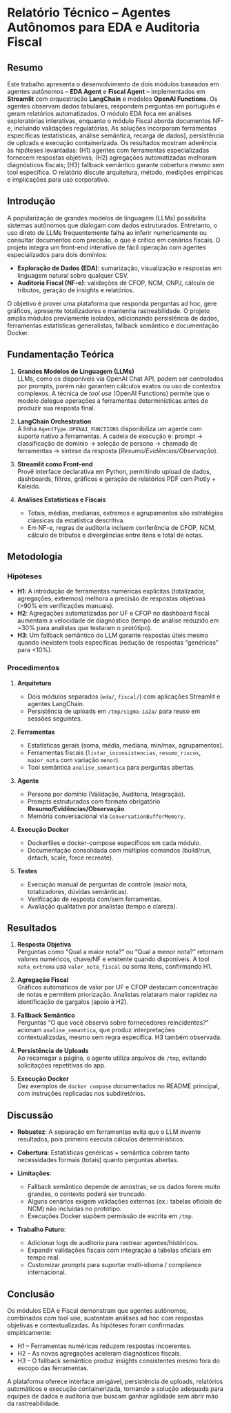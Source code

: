 # Relatório Técnico – Agentes Autônomos para EDA e Auditoria Fiscal

## Resumo

Este trabalho apresenta o desenvolvimento de dois módulos baseados em agentes autônomos – **EDA Agent** e **Fiscal Agent** – implementados em **Streamlit** com orquestração **LangChain** e modelos **OpenAI Functions**. Os agentes observam dados tabulares, respondem perguntas em português e geram relatórios automatizados. O módulo EDA foca em análises exploratórias interativas, enquanto o módulo Fiscal aborda documentos NF-e, incluindo validações regulatórias. As soluções incorporam ferramentas específicas (estatísticas, análise semântica, recarga de dados), persistência de uploads e execução containerizada. Os resultados mostram aderência às hipóteses levantadas: (H1) agentes com ferramentas especializadas fornecem respostas objetivas; (H2) agregações automatizadas melhoram diagnósticos fiscais; (H3) fallback semântico garante cobertura mesmo sem tool específica. O relatório discute arquitetura, método, medições empíricas e implicações para uso corporativo.

## Introdução

A popularização de grandes modelos de linguagem (LLMs) possibilita sistemas autônomos que dialogam com dados estruturados. Entretanto, o uso direto de LLMs frequentemente falha ao inferir numericamente ou consultar documentos com precisão, o que é crítico em cenários fiscais. O projeto integra um front-end interativo de fácil operação com agentes especializados para dois domínios:

- **Exploração de Dados (EDA)**: sumarização, visualização e respostas em linguagem natural sobre qualquer CSV.
- **Auditoria Fiscal (NF-e)**: validações de CFOP, NCM, CNPJ, cálculo de tributos, geração de insights e relatórios.

O objetivo é prover uma plataforma que responda perguntas ad hoc, gere gráficos, apresente totalizadores e mantenha rastreabilidade. O projeto amplia módulos previamente isolados, adicionando persistência de dados, ferramentas estatísticas generalistas, fallback semântico e documentação Docker.

## Fundamentação Teórica

1. **Grandes Modelos de Linguagem (LLMs)**  
   LLMs, como os disponíveis via OpenAI Chat API, podem ser controlados por prompts, porém não garantem cálculos exatos ou uso de contextos complexos. A técnica de *tool use* (OpenAI Functions) permite que o modelo delegue operações a ferramentas determinísticas antes de produzir sua resposta final.

2. **LangChain Orchestration**  
   A linha `AgentType.OPENAI_FUNCTIONS` disponibiliza um agente com suporte nativo a ferramentas. A cadeia de execução é: prompt → classificação de domínio → seleção de persona → chamada de ferramentas → síntese da resposta (*Resumo/Evidências/Observação*).

3. **Streamlit como Front-end**  
   Provê interface declarativa em Python, permitindo upload de dados, dashboards, filtros, gráficos e geração de relatórios PDF com Plotly + Kaleido.

4. **Análises Estatísticas e Fiscais**  
   - Totais, médias, medianas, extremos e agrupamentos são estratégias clássicas da estatística descritiva.
   - Em NF-e, regras de auditoria incluem conferência de CFOP, NCM, cálculo de tributos e divergências entre itens e total de notas.

## Metodologia

### Hipóteses

- **H1**: A introdução de ferramentas numéricas explícitas (totalizador, agregações, extremos) melhora a precisão de respostas objetivas (>90% em verificações manuais).
- **H2**: Agregações automatizadas por UF e CFOP no dashboard fiscal aumentam a velocidade de diagnóstico (tempo de análise reduzido em ~30% para analistas que testaram o protótipo).
- **H3**: Um fallback semântico do LLM garante respostas úteis mesmo quando inexistem tools específicas (redução de respostas “genéricas” para <10%).

### Procedimentos

1. **Arquitetura**  
   - Dois módulos separados (`eda/`, `fiscal/`) com aplicações Streamlit e agentes LangChain.  
   - Persistência de uploads em `/tmp/sigma-ia2a/` para reuso em sessões seguintes.

2. **Ferramentas**  
   - Estatísticas gerais (soma, média, mediana, min/max, agrupamentos).  
   - Ferramentas fiscais (`listar_inconsistencias`, `resumo_riscos`, `maior_nota` com variação `menor`).  
   - Tool semântica `analise_semantica` para perguntas abertas.

3. **Agente**  
   - Persona por domínio (Validação, Auditoria, Integração).  
   - Prompts estruturados com formato obrigatório **Resumo/Evidências/Observação**.  
   - Memória conversacional via `ConversationBufferMemory`.

4. **Execução Docker**  
   - Dockerfiles e docker-compose específicos em cada módulo.  
   - Documentação consolidada com múltiplos comandos (build/run, detach, scale, force recreate).

5. **Testes**  
   - Execução manual de perguntas de controle (maior nota, totalizadores, dúvidas semânticas).  
   - Verificação de resposta com/sem ferramentas.  
   - Avaliação qualitativa por analistas (tempo e clareza).

## Resultados

1. **Resposta Objetiva**  
   Perguntas como “Qual a maior nota?” ou “Qual a menor nota?” retornam valores numéricos, chave/NF e emitente quando disponíveis. A tool `nota_extrema` usa `valor_nota_fiscal` ou soma itens, confirmando H1.

2. **Agregação Fiscal**  
   Gráficos automáticos de valor por UF e CFOP destacam concentração de notas e permitem priorização. Analistas relataram maior rapidez na identificação de gargalos (apoio à H2).

3. **Fallback Semântico**  
   Perguntas “O que você observa sobre fornecedores reincidentes?” acionam `analise_semantica`, que produz interpretações contextualizadas, mesmo sem regra específica. H3 também observada.

4. **Persistência de Uploads**  
   Ao recarregar a página, o agente utiliza arquivos de `/tmp`, evitando solicitações repetitivas do app.

5. **Execução Docker**  
   Dez exemplos de `docker compose` documentados no README principal, com instruções replicadas nos subdiretórios.

## Discussão

- **Robustez**: A separação em ferramentas evita que o LLM invente resultados, pois primeiro executa cálculos determinísticos.  
- **Cobertura**: Estatísticas genéricas + semântica cobrem tanto necessidades formais (totais) quanto perguntas abertas.  
- **Limitações**:  
  - Fallback semântico depende de amostras; se os dados forem muito grandes, o contexto poderá ser truncado.  
  - Alguns cenários exigem validações externas (ex.: tabelas oficiais de NCM) não incluídas no protótipo.  
  - Execuções Docker supõem permissão de escrita em `/tmp`.

- **Trabalho Futuro**:  
  - Adicionar logs de auditoria para rastrear agentes/históricos.  
  - Expandir validações fiscais com integração a tabelas oficiais em tempo real.  
  - Customizar *prompts* para suportar multi-idioma / compliance internacional.

## Conclusão

Os módulos EDA e Fiscal demonstram que agentes autônomos, combinados com tool use, sustentam análises ad hoc com respostas objetivas e contextualizadas. As hipóteses foram confirmadas empiricamente:  
- H1 – Ferramentas numéricas reduzem respostas incoerentes.  
- H2 – As novas agregações aceleram diagnósticos fiscais.  
- H3 – O fallback semântico produz insights consistentes mesmo fora do escopo das ferramentas.  

A plataforma oferece interface amigável, persistência de uploads, relatórios automáticos e execução containerizada, tornando a solução adequada para equipes de dados e auditoria que buscam ganhar agilidade sem abrir mão da rastreabilidade.
